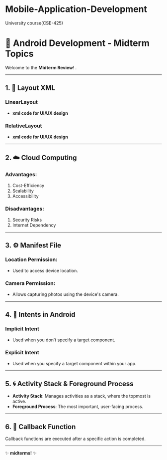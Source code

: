 # Mobile-Application-Development
University course(CSE-425)

# 📘 Android Development - Midterm Topics

Welcome to the **Midterm Review**! .

---

## 1. 📐 Layout XML

### LinearLayout
- **xml code for UI/UX design**

### RelativeLayout
- **xml code for UI/UX design**

---

## 2. ☁️ Cloud Computing

### Advantages:
1. Cost-Efficiency
2. Scalability
3. Accessibility

### Disadvantages:
1. Security Risks
2. Internet Dependency

---

## 3. ⚙️ Manifest File

### Location Permission:
- Used to access device location.

### Camera Permission:
- Allows capturing photos using the device's camera.

---

## 4. 🎯 Intents in Android

### Implicit Intent
- Used when you don’t specify a target component.

### Explicit Intent
- Used when you specify a target component within your app.

---

## 5. 🌀 Activity Stack & Foreground Process

- **Activity Stack**: Manages activities as a stack, where the topmost is active.
- **Foreground Process**: The most important, user-facing process.

---

## 6. 🔄 Callback Function

Callback functions are executed after a specific action is completed.

---

✨ **midterms!** ✨
      
  
